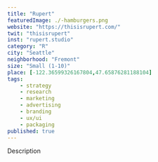 ```yaml
---
title: "Rupert"
featuredImage: ./-hamburgers.png
website: "https://thisisrupert.com/"
twit: "thisisrupert"
inst: "rupert.studio"
category: "R"
city: "Seattle"
neighborhood: "Fremont"
size: "Small (1-10)"
place: [-122.36599326167804,47.65876281188104]
tags:
    - strategy
    - research
    - marketing
    - advertising
    - branding
    - ux/ui
    - packaging
published: true
---
```


Description
